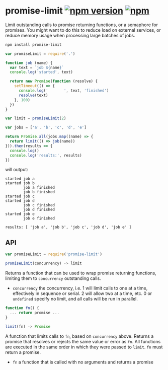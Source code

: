 promise-limit [![npm version](https://img.shields.io/npm/v/promise-limit.svg)](https://www.npmjs.com/package/promise-limit) [![npm](https://img.shields.io/npm/dm/promise-limit.svg)](https://www.npmjs.com/package/promise-limit)
===

Limit outstanding calls to promise returning functions, or a semaphore for promises. You might want to do this to reduce load on external services, or reduce memory usage when processing large batches of jobs.

```sh
npm install promise-limit
```

```js
var promiseLimit = require('.')

function job (name) {
  var text = `job ${name}`
  console.log('started', text)

  return new Promise(function (resolve) {
    setTimeout(() => {
      console.log('       ', text, 'finished')
      resolve(text)
    }, 100)
  })
}

var limit = promiseLimit(2)

var jobs = ['a', 'b', 'c', 'd', 'e']

return Promise.all(jobs.map((name) => {
  return limit(() => job(name))
})).then(results => {
  console.log()
  console.log('results:', results)
})
```

will output:

```
started job a
started job b
        job a finished
        job b finished
started job c
started job d
        job c finished
        job d finished
started job e
        job e finished

results: [ 'job a', 'job b', 'job c', 'job d', 'job e' ]
```

API
---

```js
var promiseLimit = require('promise-limit')

promiseLimit(concurrency) -> limit
```

Returns a function that can be used to wrap promise returning functions, limiting them to `concurrency` outstanding calls.

- `concurrency` the concurrency, i.e. 1 will limit calls to one at a time, effectively in sequence or serial. 2 will allow two at a time, etc. 0 or `undefined` specify no limit, and all calls will be run in parallel.

```js
function fn() {
  ... return promise ...
}

limit(fn) -> Promise
```

A function that limits calls to `fn`, based on `concurrency` above. Returns a promise that resolves or rejects the same value or error as `fn`. All functions are executed in the same order in which they were passed to `limit`. `fn` must return a promise.

* `fn` a function that is called with no arguments and returns a promise
